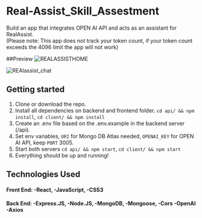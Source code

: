 # Real-Assist_Skill_Assestment
Build an app that integrates OPEN AI API and acts as an assistant for RealAssist.<br>
 (Please note: This app does not track your token count, if your token count exceeds the 4096 limit the app will not work)

##Preview
![REALASSISTHOME](https://user-images.githubusercontent.com/99637335/228670613-c1958254-d898-4ea2-8544-824ade971517.JPG)

![REAlassist_chat](https://user-images.githubusercontent.com/99637335/228670840-cdfd2ebd-4f95-49ac-ab3c-c3f45d411847.JPG)

## Getting started
1. Clone or download the repo.
2. Install all dependencies on backend and frontend folder. ``cd api/ && npm install``, ``cd client/ && npm install``
3. Create an .env file based on the .env.example in the backend server (/api).
4. Set env variables, ``URI`` for Mongo DB Atlas needed, ``OPENAI_KEY`` for OPEN AI API, keep ``PORT`` 3005.  
5. Start both servers ``cd api/ && npm start``, ``cd client/ && npm start``
6. Everything should be up and running!

## Technologies Used
#### Front End: -React, -JavaScript, -CSS3
#### Back End: -Express.JS, -Node.JS, -MongoDB, -Mongoose, -Cors -OpenAI -Axios
